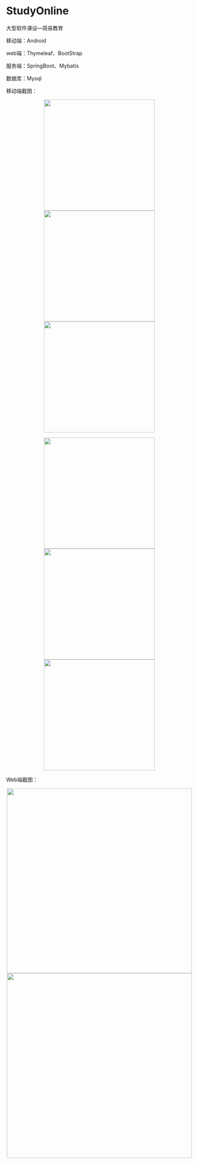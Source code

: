 # StudyOnline
大型软件课设—简易教育



移动端：Android

web端：Thymeleaf、BootStrap

服务端：SpringBoot、Mybatis

数据库：Mysql


移动端截图：
<p float="left"  align="center">
<img src="https://github.com/CharlesKinx/StudyOnline/blob/master/%E9%A1%B9%E7%9B%AE%E6%88%AA%E5%9B%BE/05F5669C2ED60F9825170487226CA82B.jpg" width="300px">

<img src="https://github.com/CharlesKinx/StudyOnline/blob/master/%E9%A1%B9%E7%9B%AE%E6%88%AA%E5%9B%BE/610381F6CFAAE42161B12085574106ED.jpg" width="300px">
<img src="https://github.com/CharlesKinx/StudyOnline/blob/master/%E9%A1%B9%E7%9B%AE%E6%88%AA%E5%9B%BE/82C4DD3B222EC27B5A5D61BBCD9A4145.jpg" width="300px">
</p>


<p float="left"  align="center">
<img src="https://github.com/CharlesKinx/StudyOnline/blob/master/%E9%A1%B9%E7%9B%AE%E6%88%AA%E5%9B%BE/8FF3409407AFF8CBF901C0864F16A3D1.jpg" width="300px">

<img src="https://github.com/CharlesKinx/StudyOnline/blob/master/%E9%A1%B9%E7%9B%AE%E6%88%AA%E5%9B%BE/FF800FD12C488DE988F8D085E0C3ADCF.jpg" width="300px">
<img src="https://github.com/CharlesKinx/StudyOnline/blob/master/%E9%A1%B9%E7%9B%AE%E6%88%AA%E5%9B%BE/CAAA095737DDC430BADA0EFA9F6C18C6.jpg" width="300px">
</p>


Web端截图：

<p float="left"  align="center">
<img src="https://github.com/CharlesKinx/StudyOnline/blob/master/%E9%A1%B9%E7%9B%AE%E6%88%AA%E5%9B%BE/1.jpg" width="500px">
<img src="https://github.com/CharlesKinx/StudyOnline/blob/master/%E9%A1%B9%E7%9B%AE%E6%88%AA%E5%9B%BE/3.png" width="500px">
</p>









